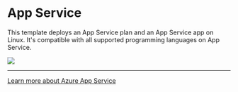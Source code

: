 # App Service

This template deploys an App Service plan and an App Service app on Linux. It's compatible with all supported programming languages on App Service.

![](https://azurecomcdn.azureedge.net/cvt-d49e1b7812fb156a3d74b5723a95043aa707b7e51cfc9e4697dd420349f4008a/images/page/services/functions/value-prop-5.svg)

---

[Learn more about Azure App Service](https://azure.microsoft.com/en-us/services/app-service/)
